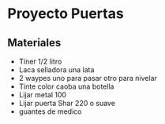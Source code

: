 # Proyecto Puertas
## Materiales 
- Tíner 1/2 litro
- Laca selladora una lata 
- 2 waypes uno para pasar otro para nivelar 
- Tinte color caoba una botella
- Lijar metal 100 
- Lijar puerta Shar 220 o suave 
- guantes de medico

<!--stackedit_data:
eyJoaXN0b3J5IjpbMTc3ODkzNzI1Ml19
-->